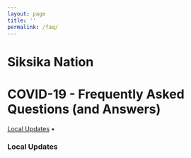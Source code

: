 ```yaml
---
layout: page
title: ''
permalink: /faq/
---
```


# Siksika Nation
# COVID-19 - Frequently Asked Questions (and Answers)

[Local Updates](#local-updates) • 


### Local Updates 
